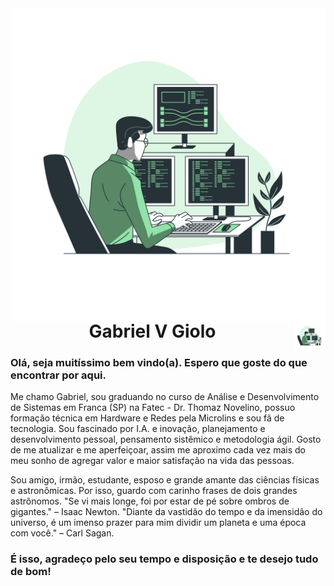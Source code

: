 <img align="right" width="500em" src="https://github.com/gveronezg/gveronezg/raw/main/Programming-bro.png" alt="gveronezg"/>
<img align="right" width="50em" src="https://github.com/gveronezg/gveronezg/raw/main/Programming-bro.png" alt="gveronezg"/>
<h1 align="center">Gabriel V Giolo</h3>

### Olá, seja muitíssimo bem vindo(a). Espero que goste do que encontrar por aqui.

Me chamo Gabriel, sou graduando no curso de Análise e Desenvolvimento de Sistemas em Franca (SP) na Fatec - Dr. Thomaz Novelino, possuo formação técnica em Hardware e Redes pela Microlins e sou fã de tecnologia. Sou fascinado por I.A. e inovação, planejamento e desenvolvimento pessoal, pensamento sistêmico e metodologia ágil. Gosto de me atualizar e me aperfeiçoar, assim me aproximo cada vez mais do meu sonho de agregar valor e maior satisfação na vida das pessoas.

Sou amigo, irmão, estudante, esposo e grande amante das ciências físicas e astronômicas. Por isso, guardo com carinho frases de dois grandes astrônomos.
"Se vi mais longe, foi por estar de pé sobre ombros de gigantes." – Isaac Newton.
"Diante da vastidão do tempo e da imensidão do universo, é um imenso prazer para mim dividir um planeta e uma época com você." – Carl Sagan.

### É isso, agradeço pelo seu tempo e disposição e te desejo tudo de bom!
